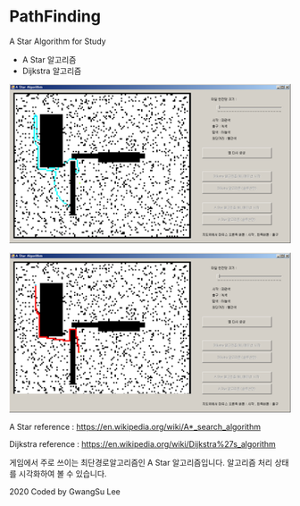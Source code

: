 ﻿# PathFinding

A Star Algorithm for Study

 + A Star 알고리즘
 + Dijkstra 알고리즘 
 
![Astar Searching](screenshot_astar1.png)

![Astar Finish](screenshot_astar2.png)


A Star reference : https://en.wikipedia.org/wiki/A*_search_algorithm

Dijkstra reference : https://en.wikipedia.org/wiki/Dijkstra%27s_algorithm


게임에서 주로 쓰이는 최단경로알고리즘인 A Star 알고리즘입니다. 
알고리즘 처리 상태를 시각화하여 볼 수 있습니다.

2020 Coded by GwangSu Lee









